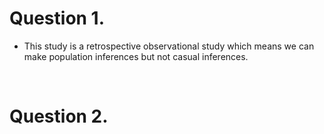 # Question 1.

- This study is a retrospective observational study which means we can make population inferences but not casual inferences.

<div style="page-break-after: always; visibility: hidden">\pagebreak</div>

# Question 2.

